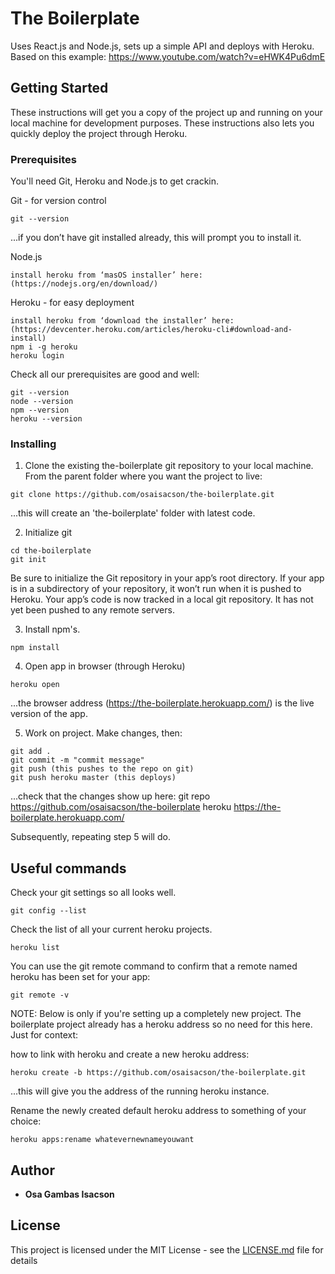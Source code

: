 # The Boilerplate

Uses React.js and Node.js, sets up a simple API and deploys with Heroku.
Based on this example: https://www.youtube.com/watch?v=eHWK4Pu6dmE


## Getting Started

These instructions will get you a copy of the project up and running on your local machine for development purposes. These instructions also  lets you quickly deploy the project through Heroku.

### Prerequisites

You'll need Git, Heroku and Node.js to get crackin.


Git - for version control

```
git --version
```
...if you don’t have git installed already, this will prompt you to install it.


Node.js
```
install heroku from ‘masOS installer’ here: (https://nodejs.org/en/download/)
```

Heroku - for easy deployment
```
install heroku from ‘download the installer’ here: (https://devcenter.heroku.com/articles/heroku-cli#download-and-install)
npm i -g heroku
heroku login
```

Check all our prerequisites are good and well:
```
git --version
node --version
npm --version
heroku --version
```

### Installing

1. Clone the existing the-boilerplate git repository to your local machine.
From the parent folder where you want the project to live:

```
git clone https://github.com/osaisacson/the-boilerplate.git
```
...this will create an 'the-boilerplate' folder with latest code.


2. Initialize git

```
cd the-boilerplate
git init
```
Be sure to initialize the Git repository in your app’s root directory. If your app is in a subdirectory of your repository, it won’t run when it is pushed to Heroku.
Your app’s code is now tracked in a local git repository. It has not yet been pushed to any remote servers.

3. Install npm's.

```
npm install
```


4. Open app in browser (through Heroku)
```
heroku open
```
...the browser address (https://the-boilerplate.herokuapp.com/) is the live version of the app.


5. Work on project.
Make changes, then:
```
git add .
git commit -m "commit message"
git push (this pushes to the repo on git)
git push heroku master (this deploys)
```
...check that the changes show up here: 
git repo https://github.com/osaisacson/the-boilerplate 
heroku https://the-boilerplate.herokuapp.com/

Subsequently, repeating step 5 will do.


## Useful commands

Check your git settings so all looks well.

```
git config --list
```

Check the list of all your current heroku projects.

```
heroku list
```

You can use the git remote command to confirm that a remote named heroku has been set for your app:

```
git remote -v
```

NOTE: Below is only if you're setting up a completely new project. The boilerplate project already has a heroku address so no need for this here. Just for context:

how to link with heroku and create a new heroku address:
```
heroku create -b https://github.com/osaisacson/the-boilerplate.git
```
...this will give you the address of the running heroku instance.


Rename the newly created default heroku address to something of your choice:
```
heroku apps:rename whatevernewnameyouwant
```


## Author

* **Osa Gambas Isacson**


## License

This project is licensed under the MIT License - see the [LICENSE.md](LICENSE.md) file for details
